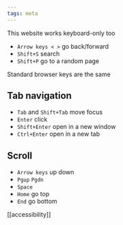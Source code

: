 ```yaml
---
tags: meta
---
```


This website works keyboard-only too 
- `Arrow keys < >` go back/forward 
- `Shift+S` search
- `Shift+P` go to a random page 

Standard browser keys are the same 

## Tab navigation 
- `Tab` and `Shift+Tab` move focus 
- `Enter` click 
- `Shift+Enter` open in a new window
- `Ctrl+Enter` open in a new tab

## Scroll
- `Arrow keys` up down 
- `Pgup` `Pgdn` 
- `Space`  
- `Home` go top 
- `End` go bottom 



[[accessibility]]